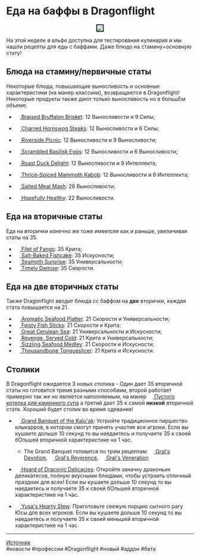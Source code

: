 # Еда на баффы в Dragonflight

<center>
<img src=https://raw.githubusercontent.com/MagicalCow/TrinkIT-News/main/Sources/Assets/WH327923/WH327923-archive-ambit.jpg float=center border=2>
</center>  

На этой неделе в альфе доступна для тестирования кулинария и мы нашли рецепты для еды с баффами. Даже блюдо на стамину+основную стату!

## Блюда на стамину/первичные статы
Некоторые блюда, повышающие выносливость и основные характеристики (на манер классики), возвращаются в Dragonflight! Некоторые продукты также дают только выносливость но в большЕм объеме.
- <a href="https://www.wowhead.com/beta/item=197788/braised-bruffalon-brisket"><img src="https://wow.zamimg.com/images/wow/icons/large/inv_misc_food_meat_cooked_06.jpg" width="13" height="13"/> Braised Bruffalon Brisket</a>: 12 Выносливости и 9 Силы;

- <a href="https://www.wowhead.com/beta/item=197774/charred-hornswog-steaks"><img src="https://wow.zamimg.com/images/wow/icons/large/inv_cooking_81_paleosteakandpotatoes_color02.jpg" width="13" height="13"/> Charred Hornswog Steaks</a>: 12 Выносливости и 6 Силы;

- <a href="https://www.wowhead.com/beta/item=197789/riverside-picnic"><img src="https://wow.zamimg.com/images/wow/icons/large/inv_misc_food_99.jpg" width="13" height="13"/> Riverside Picnic</a>: 12 Выносливости и 9 Выносливости;

- <a href="https://www.wowhead.com/beta/item=197775/scrambled-basilisk-eggs"><img src="https://wow.zamimg.com/images/wow/icons/large/inv_thanksgiving_stuffing.jpg" width="13" height="13"/> Scrambled Basilisk Eggs</a>: 12 Выносливости и 6 Выносливости;

- <a href="https://www.wowhead.com/beta/item=197790/roast-duck-delight"><img src="https://wow.zamimg.com/images/wow/icons/large/inv_misc_food_cooked_wildfowlroast.jpg" width="13" height="13"/> Roast Duck Delight</a>: 12 Выносливости и 9 Интеллекта;

- <a href="https://www.wowhead.com/beta/item=197776/thrice-spiced-mammoth-kabob"><img src="https://wow.zamimg.com/images/wow/icons/large/inv_misc_food_legion_spicedribroast.jpg" width="13" height="13"/> Thrice-Spiced Mammoth Kabob</a>: 12 Выносливости и 6 Интеллекта;

- <a href="https://www.wowhead.com/beta/item=197791/salted-meat-mash"><img src="https://wow.zamimg.com/images/wow/icons/large/inv_misc_food_meat_raw_01_color02.jpg" width="13" height="13"/> Salted Meat Mash</a>: 28 Выносливости;

- <a href="https://www.wowhead.com/beta/item=197777/hopefully-healthy"><img src="https://wow.zamimg.com/images/wow/icons/large/inv_misc_food_meat_cooked_04.jpg" width="13" height="13"/> Hopefully Healthy</a>: 22 Выносливости.

## Еда на вторичные статы
Еда на вторички конечно же тоже имеетсяя как и раньше, увеличивая статы на 35.
- <a href="https://www.wowhead.com/beta/item=197779/filet-of-fangs"><img src="https://wow.zamimg.com/images/wow/icons/large/inv_misc_food_cooked_eternalblossomfish.jpg" width="13" height="13"/> Filet of Fangs</a>: 35 Крита;
- <a href="https://www.wowhead.com/beta/item=197781/salt-baked-fishcake"><img src="https://wow.zamimg.com/images/wow/icons/large/inv_misc_food_legion_deepfriedmossgill.jpg" width="13" height="13"/> Salt-Baked Fishcake</a>: 35 Искусности;
- <a href="https://www.wowhead.com/beta/item=197780/seamoth-surprise"><img src="https://wow.zamimg.com/images/wow/icons/large/inv_misc_food_159_fish_82.jpg" width="13" height="13"/> Seamoth Surprise</a>: 35 Универсальности;
- <a href="https://www.wowhead.com/beta/item=197778/timely-demise"><img src="https://wow.zamimg.com/images/wow/icons/large/inv_misc_food_legion_seedbatteredfishplate.jpg" width="13" height="13"/> Timely Demise</a>: 35 Скорости.

## Еда на две вторичных статы
Также Dragonflight вводит блюда сс баффом на **две** вторички, каждая стата повышается на 21.
- <a href="https://www.wowhead.com/beta/item=197783/aromatic-seafood-platter"><img src="https://wow.zamimg.com/images/wow/icons/large/inv_misc_food_legion_drogbarstylesalmon.jpg" width="13" height="13"/> Aromatic Seafood Platter</a>: 21 Скорости и Универсальности;
- <a href="https://www.wowhead.com/beta/item=197782/feisty-fish-sticks"><img src="https://wow.zamimg.com/images/wow/icons/large/inv_misc_food_164_fish_seadog.jpg" width="13" height="13"/> Feisty Fish Sticks</a>: 21 Скорости и Крита;
- <a href="https://www.wowhead.com/beta/item=197787/great-cerulean-sea"><img src="https://wow.zamimg.com/images/wow/icons/large/inv_misc_food_159_fish_white.jpg" width="13" height="13"/> Great Cerulean Sea</a>: 21 Универсальности и Искусности;
- <a href="https://www.wowhead.com/beta/item=197785/revenge-served-cold"><img src="https://wow.zamimg.com/images/wow/icons/large/inv_misc_food_158_fish_81.jpg" width="13" height="13"/> Revenge, Served Cold</a>: 21 Крита и Универсальности;
- <a href="https://www.wowhead.com/beta/item=197784/sizzling-seafood-medley"><img src="https://wow.zamimg.com/images/wow/icons/large/inv_misc_food_draenor_sturgeonstew.jpg" width="13" height="13"/> Sizzling Seafood Medley</a>: 21 Скорости и Искусности;
- <a href="https://www.wowhead.com/beta/item=197786/thousandbone-tongueslicer"><img src="https://wow.zamimg.com/images/wow/icons/large/inv_misc_food_154_fish_77.jpg" width="13" height="13"/> Thousandbone Tongueslicer</a>: 21 Крита и Искусности.

## Столики
В Dragonflight ожидается 3 новых столика - Один дает 35 вторичной статы но готовится тремя разными способами, второй работает примерно так же но является наполняемым, на манер <a href="https://www.wowhead.com/beta/item=187648/empty-kettle-of-stone-soup"><img src="https://wow.zamimg.com/images/wow/icons/large/inv_tradeskill_cooking_stonesouppot01.jpg" width="13" height="13"/> Пустого котелка для каменного супа</a> а третий дает 35 к самой **низкой** вторичной стате. Хороший будет столик во время одевания!

- <a href="https://www.wowhead.com/beta/item=197794/grand-banquet-of-the-kaluak"><img src="https://wow.zamimg.com/images/wow/icons/large/inv_cooking_10_grandbanquet.jpg" width="13" height="13"/> Grand Banquet of the Kalu'ak</a>: Устройте традиционное пиршество клыкарров, в котором смогут принять участие все игроки. Если вы кушаете дольше 10 секунд то вы наедаетесь и получаете 35 к своей бОльшей вторичной характеристике на 1 час.
	- The Grand Banquet готовится по трем рецептам: <a href="https://www.wowhead.com/beta/spell=381418/grals-devotion"><img src="https://wow.zamimg.com/images/wow/icons/large/ui_profession_cooking.jpg" width="13" height="13"/> Gral's Devotion</a>, <a href="https://www.wowhead.com/beta/spell=381415/grals-reverence"><img src="https://wow.zamimg.com/images/wow/icons/large/ui_profession_cooking.jpg" width="13" height="13"/> Gral's Reverence</a>, <a href="https://www.wowhead.com/beta/spell=381417/grals-veneration"><img src="https://wow.zamimg.com/images/wow/icons/large/ui_profession_cooking.jpg" width="13" height="13"/> Gral's Veneration</a>
- <a href="https://www.wowhead.com/beta/item=197795/hoard-of-draconic-delicacies"><img src="https://wow.zamimg.com/images/wow/icons/large/inv_cooking_10_draconicdelicacies.jpg" width="13" height="13"/> Hoard of Draconic Delicacies</a>: Откройте заначку драконьих деликатесов, полную вкусными блюдами, чтобы устроить отличный праздник для всех! Если вы кушаете дольше 10 секунд то вы наедаетесь и получаете 35 к своей бОльшей вторичной характеристике на 1 час.

- <a href="https://www.wowhead.com/beta/item=197793/yusas-hearty-stew"><img src="https://wow.zamimg.com/images/wow/icons/large/inv_cooking_10_heartystew.jpg" width="13" height="13"/> Yusa's Hearty Stew</a>: Приготовьте свежую порцию сытного рагу Юсы для всех игроков. Если вы кушаете дольше 10 секунд то вы наедаетесь и получаете 35 к своей меньшей вторичной характеристике на 1 час.

---
<a href="https://www.wowhead.com/news/327923">Источник</a>  
#новости #профессии #Dragonflight #новый #аддон #бета